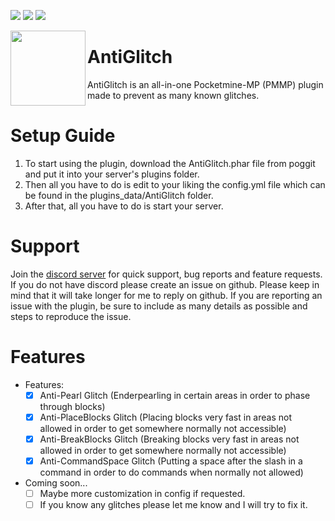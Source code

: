 [![](https://poggit.pmmp.io/shield.state/AntiGlitch)](https://poggit.pmmp.io/p/AntiGlitch)
[![](https://poggit.pmmp.io/shield.api/AntiGlitch)](https://poggit.pmmp.io/p/AntiGlitch)
[![](https://poggit.pmmp.io/shield.dl.total/AntiGlitch)](https://poggit.pmmp.io/p/AntiGlitch)

<img src="https://i.ibb.co/gdynDyp/Anti-Glitch-2.png" width="120" height="120" align="left"></img>

# AntiGlitch
AntiGlitch is an all-in-one Pocketmine-MP (PMMP) plugin made to prevent as many known glitches.

# Setup Guide
1. To start using the plugin, download the AntiGlitch.phar file from poggit and put it into your server's plugins folder. 
2. Then all you have to do is edit to your liking the config.yml file which can be found in the plugins_data/AntiGlitch folder.
5. After that, all you have to do is start your server.

# Support
Join the [discord server](https://discord.gg/YJZNhwhyMQ) for quick support, bug reports and feature requests.
If you do not have discord please create an issue on github. Please keep in mind that it will take longer for me to reply on github. If you are reporting an issue with the plugin, be sure to include as many details as possible and steps to reproduce the issue.

# Features
- Features:
  - [x] Anti-Pearl Glitch (Enderpearling in certain areas in order to phase through blocks)
  - [x] Anti-PlaceBlocks Glitch (Placing blocks very fast in areas not allowed in order to get somewhere normally not accessible)
  - [x] Anti-BreakBlocks Glitch (Breaking blocks very fast in areas not allowed in order to get somewhere normally not accessible)
  - [x] Anti-CommandSpace Glitch (Putting a space after the slash in a command in order to do commands when normally not allowed)
- Coming soon...
  - [ ] Maybe more customization in config if requested.
  - [ ] If you know any glitches please let me know and I will try to fix it.
